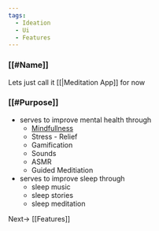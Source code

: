 ```yaml
---
tags:
  - Ideation
  - Ui
  - Features
---
```

### [[#Name]] 

Lets just call it [[|Meditation App]] for now

### [[#Purpose]] 
- serves to improve mental health through
	- [Mindfullness](https://www.mindful.org/meditation/mindfulness-getting-started/) 
	- Stress - Relief
	- Gamification
	- Sounds
	- ASMR
	- Guided Meditiation
- serves to improve sleep through
	- sleep music
	- sleep stories
	- sleep meditation


Next-> [[Features]]